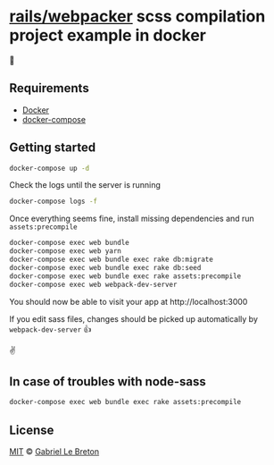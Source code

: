 # [rails/webpacker](https://github.com/rails/webpacker) scss compilation project example in docker

:tada:

## Requirements

* [Docker](https://www.docker.com/)
* [docker-compose](https://docs.docker.com/compose/)

## Getting started

```bash
docker-compose up -d
```

Check the logs until the server is running

```bash
docker-compose logs -f
```

Once everything seems fine, install missing dependencies and run `assets:precompile`

```bash
docker-compose exec web bundle
docker-compose exec web yarn
docker-compose exec web bundle exec rake db:migrate
docker-compose exec web bundle exec rake db:seed
docker-compose exec web bundle exec rake assets:precompile
docker-compose exec web webpack-dev-server
```

You should now be able to visit your app at http://localhost:3000

If you edit sass files, changes should be picked up automatically by `webpack-dev-server` :+1:

:v:

## In case of troubles with node-sass

```bash
docker-compose exec web bundle exec rake assets:precompile
```

## License

[MIT](LICENSE.md) © [Gabriel Le Breton](https://gableroux.com)
